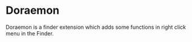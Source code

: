 # Doraemon
Doraemon is a finder extension which adds some functions in right click menu in the Finder.
